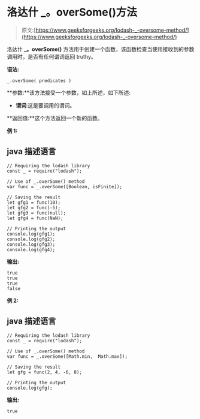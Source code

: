 # 洛达什 _。overSome()方法

> 原文:[https://www.geeksforgeeks.org/lodash-_-oversome-method/](https://www.geeksforgeeks.org/lodash-_-oversome-method/)

洛达什 **_。overSome()** 方法用于创建一个函数，该函数检查当使用接收到的参数调用时，是否有任何谓词返回 truthy。

**语法:**

```
_.overSome( predicates )

```

**参数:**该方法接受一个参数，如上所述，如下所述:

*   **谓词**:这是要调用的谓词。

**返回值:**这个方法返回一个新的函数。

**例 1:**

## java 描述语言

```
// Requiring the lodash library  
const _ = require("lodash");              

// Use of _.overSome() method 
var func = _.overSome([Boolean, isFinite]);

// Saving the result
let gfg1 = func(10);
let gfg2 = func(-5);
let gfg3 = func(null);
let gfg4 = func(NaN);

// Printing the output  
console.log(gfg1); 
console.log(gfg2); 
console.log(gfg3); 
console.log(gfg4);
```

**输出:**

```
true
true
true
false
```

**例 2:**

## java 描述语言

```
// Requiring the lodash library  
const _ = require("lodash");              

// Use of _.overSome() method 
var func = _.overSome([Math.min,  Math.max]);

// Saving the result
let gfg = func(2, 4, -6, 8);

// Printing the output  
console.log(gfg);
```

**输出:**

```
true

```
